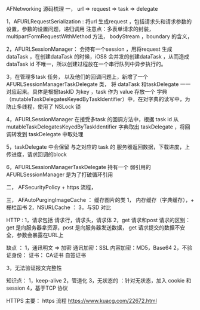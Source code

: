 AFNetworking 源码梳理
一，
url => request => task => delegate

1，AFURLRequestSerialization : 将url 生成request ，包括请求头和请求参数的设置，参数的设置问题，递归调用
注意点：多表单请求的封装，multipartFormRequestWithMethod 方法， bodyStream ，boundary 的含义，

2，AFURLSessionManager： 会持有一个session ，用将request  生成 dataTask ，在创建dataTask 的时候，iOS8 会并发的创建dataTask ，从而造成dataTask id 不唯一，所以创建过程放在一个串行队列中异步执行的。

3，在管理多task 任务， 以及他们的回调问题上，新增了一个 AFURLSessionManagerTaskDelegate 类， 将 dataTask 和taskDelegate 一一对应起来。具体是根据taskID 为key ，task 作为 value 存放一个 字典（mutableTaskDelegatesKeyedByTaskIdentifier）中，在对字典的读写中，为防止多线程，使用了  NSLock 锁

4，AFURLSessionManager 在接受多task 的回调方法中，根据  task id 从 mutableTaskDelegatesKeyedByTaskIdentifier 字典取出 taskDelegate ，将回调转发到 taskDelegate 中取处理

5，taskDelegate 中会保留 与之对应的 task 的 服务器返回数据，下载进度，上传进度，请求回调的block

6，AFURLSessionManagerTaskDelegate 持有一个 弱引用的  AFURLSessionManager 是为了打破循环引用


二，
AFSecurityPolicy + https 流程，

三，
AFAutoPurgingImageCache ： 缓存图片的类
1， 内存缓存（字典缓存），+ 栅栏函书
2，NSURLCache ：
3，与SD 对比


HTTP : 
1，请求包括 请求行，请求头，请求体
2，get 请求和post 请求的区别：
get 是向服务器拿资源，post 是向服务器发送数据，
get 请求提交的数据不安全，参数会暴露在URL上

缺点 ：
1，通讯明文    =>  加密 
通讯加密：SSL
内容加密：MD5，Base64
2，不验证身份：
证书：
CA证书
自签证书

3，无法验证报文完整性

知识点：
1，keep-alive
2，管道化
3，无状态的
：针对无状态，加入 cookie 和 session
4，基于TCP 协议

HTTPS
主要：
https 流程
https://www.kuacg.com/22672.html



